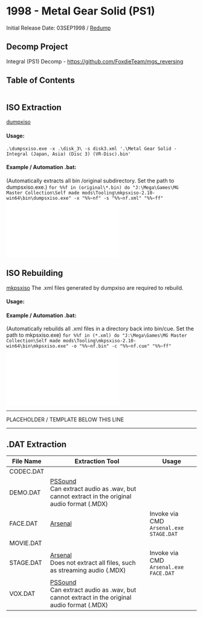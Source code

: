 # 1998 - Metal Gear Solid (PS1)
Initial Release Date: 03SEP1998 / [Redump](http://redump.org/disc/102/)
## Decomp Project
Integral (PS1) Decomp - https://github.com/FoxdieTeam/mgs_reversing

## Table of Contents
```table-of-contents
```

## ISO Extraction
[dumpxiso](https://github.com/Lameguy64/mkpsxiso)
#### Usage:
`.\dumpsxiso.exe -x .\disk_3\ -s disk3.xml '.\Metal Gear Solid - Integral (Japan, Asia) (Disc 3) (VR-Disc).bin'`

#### Example / Automation .bat:
(Automatically extracts all bin /original subdirectory. Set the path to dumpsxiso.exe.)
`for %%f in (original\*.bin) do "J:\Mega\Games\MG Master Collection\Self made mods\Tooling\mkpsxiso-2.10-win64\bin\dumpsxiso.exe" -x "%%~nf" -s "%%~nf.xml" "%%~ff"`
![](resources/Dump%20PSX%20isos.bat)

## ISO Rebuilding
[mkpsxiso](https://github.com/Lameguy64/mkpsxiso)
The .xml files generated by dumpxiso are required to rebuild.
#### Usage:

#### Example / Automation .bat:
(Automatically rebuilds all .xml files in a directory back into bin/cue. Set the path to mkpsxiso.exe)
`for %%f in (*.xml) do "J:\Mega\Games\MG Master Collection\Self made mods\Tooling\mkpsxiso-2.10-win64\bin\mkpsxiso.exe" -o "%%~nf.bin" -c "%%~nf.cue" "%%~ff"` 
![](resources/Rebuild%20PSX%20ISOs.bat)



---

PLACEHOLDER / TEMPLATE BELOW THIS LINE

---
## .DAT Extraction

| File Name | Extraction Tool                                                                                                                            | Usage                                         |
| --------- | ------------------------------------------------------------------------------------------------------------------------------------------ | --------------------------------------------- |
| CODEC.DAT |                                                                                                                                            |                                               |
| DEMO.DAT  | [PSSound](https://www.romhacking.net/utilities/679/) <br>Can extract audio as .wav, but cannot extract in the original audio format (.MDX) |                                               |
| FACE.DAT  | [Arsenal](https://github.com/Jayveer/Arsenal/releases)                                                                                     | Invoke via CMD<br>`Arsenal.exe STAGE.DAT`<br> |
| MOVIE.DAT |                                                                                                                                            |                                               |
| STAGE.DAT | [Arsenal](https://github.com/Jayveer/Arsenal/releases)<br>Does not extract all files, such as streaming audio (.MDX)                       | Invoke via CMD<br>`Arsenal.exe FACE.DAT`      |
| VOX.DAT   | [PSSound](https://www.romhacking.net/utilities/679/) <br>Can extract audio as .wav, but cannot extract in the original audio format (.MDX) |                                               |
